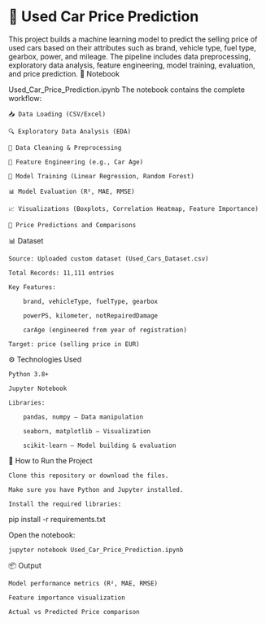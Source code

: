 # 🚗 Used Car Price Prediction

This project builds a machine learning model to predict the selling price of used cars based on their attributes such as brand, vehicle type, fuel type, gearbox, power, and mileage. The pipeline includes data preprocessing, exploratory data analysis, feature engineering, model training, evaluation, and price prediction.
📘 Notebook

Used_Car_Price_Prediction.ipynb
The notebook contains the complete workflow:

    📥 Data Loading (CSV/Excel)

    🔍 Exploratory Data Analysis (EDA)

    🧹 Data Cleaning & Preprocessing

    🧠 Feature Engineering (e.g., Car Age)

    🤖 Model Training (Linear Regression, Random Forest)

    📊 Model Evaluation (R², MAE, RMSE)

    📈 Visualizations (Boxplots, Correlation Heatmap, Feature Importance)

    🔮 Price Predictions and Comparisons

📊 Dataset

    Source: Uploaded custom dataset (Used_Cars_Dataset.csv)

    Total Records: 11,111 entries

    Key Features:

        brand, vehicleType, fuelType, gearbox

        powerPS, kilometer, notRepairedDamage

        carAge (engineered from year of registration)

    Target: price (selling price in EUR)

⚙️ Technologies Used

    Python 3.8+

    Jupyter Notebook

    Libraries:

        pandas, numpy – Data manipulation

        seaborn, matplotlib – Visualization

        scikit-learn – Model building & evaluation

🚀 How to Run the Project

    Clone this repository or download the files.

    Make sure you have Python and Jupyter installed.

    Install the required libraries:

pip install -r requirements.txt

Open the notebook:

    jupyter notebook Used_Car_Price_Prediction.ipynb

📦 Output

    Model performance metrics (R², MAE, RMSE)

    Feature importance visualization

    Actual vs Predicted Price comparison
